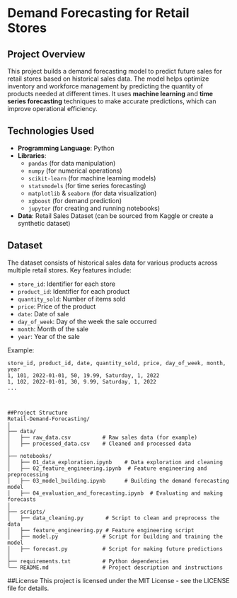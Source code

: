 # Demand Forecasting for Retail Stores

## Project Overview
This project builds a demand forecasting model to predict future sales for retail stores based on historical sales data. The model helps optimize inventory and workforce management by predicting the quantity of products needed at different times. It uses **machine learning** and **time series forecasting** techniques to make accurate predictions, which can improve operational efficiency.

## Technologies Used
- **Programming Language**: Python
- **Libraries**: 
  - `pandas` (for data manipulation)
  - `numpy` (for numerical operations)
  - `scikit-learn` (for machine learning models)
  - `statsmodels` (for time series forecasting)
  - `matplotlib` & `seaborn` (for data visualization)
  - `xgboost` (for demand prediction)
  - `jupyter` (for creating and running notebooks)
- **Data**: Retail Sales Dataset (can be sourced from Kaggle or create a synthetic dataset)

## Dataset
The dataset consists of historical sales data for various products across multiple retail stores. Key features include:
- `store_id`: Identifier for each store
- `product_id`: Identifier for each product
- `quantity_sold`: Number of items sold
- `price`: Price of the product
- `date`: Date of sale
- `day_of_week`: Day of the week the sale occurred
- `month`: Month of the sale
- `year`: Year of the sale

Example: 
```csv
store_id, product_id, date, quantity_sold, price, day_of_week, month, year
1, 101, 2022-01-01, 50, 19.99, Saturday, 1, 2022
1, 102, 2022-01-01, 30, 9.99, Saturday, 1, 2022
...



##Project Structure
Retail-Demand-Forecasting/
│
├── data/
│   ├── raw_data.csv          # Raw sales data (for example)
│   ├── processed_data.csv    # Cleaned and processed data
│
├── notebooks/
│   ├── 01_data_exploration.ipynb    # Data exploration and cleaning
│   ├── 02_feature_engineering.ipynb  # Feature engineering and preprocessing
│   ├── 03_model_building.ipynb      # Building the demand forecasting model
│   ├── 04_evaluation_and_forecasting.ipynb  # Evaluating and making forecasts
│
├── scripts/
│   ├── data_cleaning.py       # Script to clean and preprocess the data
│   ├── feature_engineering.py # Feature engineering script
│   ├── model.py              # Script for building and training the model
│   ├── forecast.py           # Script for making future predictions
│
├── requirements.txt          # Python dependencies
└── README.md                 # Project description and instructions
```
##License
This project is licensed under the MIT License - see the LICENSE file for details.
